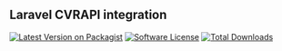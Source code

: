 ## Laravel CVRAPI integration

[![Latest Version on Packagist][ico-version]][link-packagist]
[![Software License][ico-license]](LICENSE.md)
[![Total Downloads][ico-downloads]][link-downloads]

[ico-version]: https://img.shields.io/packagist/v/lasserafn/laravel-cvrapi?style=flat-square
[ico-license]: https://img.shields.io/badge/license-MIT-brightgreen.svg?style=flat-square
[ico-travis]: https://img.shields.io/travis/lasserafn/laravel-cvrapi/master.svg?style=flat-square
[ico-scrutinizer]: https://img.shields.io/scrutinizer/coverage/g/lasserafn/laravel-cvrapi?style=flat-square
[ico-code-quality]: https://img.shields.io/scrutinizer/g/lasserafn/laravel-cvrapi?style=flat-square
[ico-downloads]: https://img.shields.io/packagist/dt/lasserafn/laravel-cvrapi?style=flat-square

[link-packagist]: https://packagist.org/packages/lasserafn/laravel-cvrapi
[link-downloads]: https://packagist.org/packages/lasserafn/laravel-cvrapi
